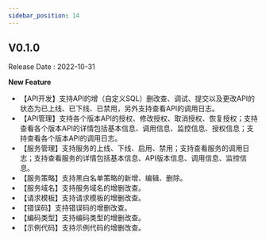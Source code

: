 ```yaml
---
sidebar_position: 14
---
```

## V0.1.0

Release Date : 2022-10-31

**New Feature**

- 【API开发】支持API的增（自定义SQL）删改查、调试、提交以及更改API的状态为已上线、已下线、已禁用，另外支持查看API的调用日志。
- 【API管理】支持各个版本API的授权、修改授权、取消授权、恢复授权；支持查看各个版本API的详情包括基本信息、调用信息、监控信息、授权信息；支持查看各个版本API的调用日志。
- 【服务管理】支持服务的上线、下线、启用、禁用；支持查看服务的调用日志；支持查看服务的详情包括基本信息、API版本信息、调用信息、监控信息。
- 【服务策略】支持黑白名单策略的新增、编辑、删除。
- 【服务域名】支持服务域名的增删改查。
- 【请求模板】支持请求模板的增删改查。
- 【错误码】支持错误码的增删改查。
- 【编码类型】支持编码类型的增删改查。
- 【示例代码】支持示例代码的增删改查。